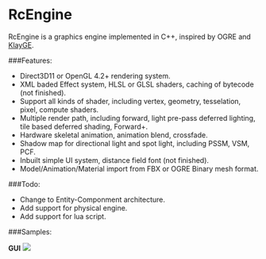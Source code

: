 RcEngine
========

RcEngine is a graphics engine implemented in C++,  inspired by OGRE and [KlayGE]. 

###Features:

- Direct3D11 or OpenGL 4.2+ rendering system.
- XML baded Effect system, HLSL or GLSL shaders, caching of bytecode (not finished).
- Support all kinds of shader, including vertex, geometry, tesselation, pixel, compute shaders. 
- Multiple render path, including forward, light pre-pass deferred lighting, tile based deferred shading, Forward+.
- Hardware skeletal animation, animation blend, crossfade.
- Shadow map for directional light and spot light, including PSSM, VSM, PCF.
- Inbuilt simple UI system, distance field font (not finished).
- Model/Animation/Material import from FBX or OGRE Binary mesh format.

###Todo:
- Change to Entity-Componment architecture.
- Add support for physical engine.
- Add support for lua script.

###Samples:

**GUI**
![](https://github.com/hustruan/RcEngine/tree/master/RcEngine/Samples/GUIApp.png)



[KlayGE]: http://www.klayge.org/
